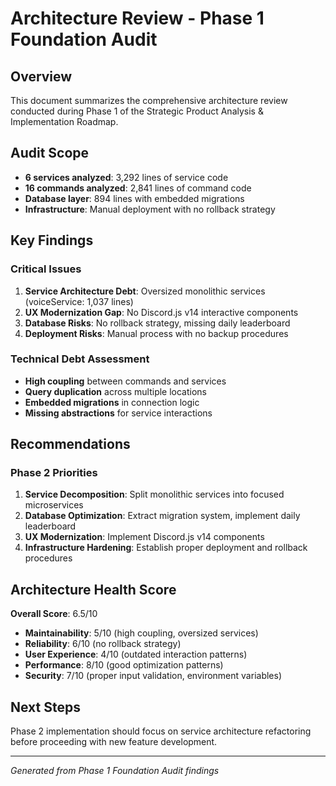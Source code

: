 # Architecture Review - Phase 1 Foundation Audit

## Overview

This document summarizes the comprehensive architecture review conducted during Phase 1 of the Strategic Product Analysis & Implementation Roadmap.

## Audit Scope

- **6 services analyzed**: 3,292 lines of service code
- **16 commands analyzed**: 2,841 lines of command code
- **Database layer**: 894 lines with embedded migrations
- **Infrastructure**: Manual deployment with no rollback strategy

## Key Findings

### Critical Issues
1. **Service Architecture Debt**: Oversized monolithic services (voiceService: 1,037 lines)
2. **UX Modernization Gap**: No Discord.js v14 interactive components
3. **Database Risks**: No rollback strategy, missing daily leaderboard
4. **Deployment Risks**: Manual process with no backup procedures

### Technical Debt Assessment
- **High coupling** between commands and services
- **Query duplication** across multiple locations
- **Embedded migrations** in connection logic
- **Missing abstractions** for service interactions

## Recommendations

### Phase 2 Priorities
1. **Service Decomposition**: Split monolithic services into focused microservices
2. **Database Optimization**: Extract migration system, implement daily leaderboard
3. **UX Modernization**: Implement Discord.js v14 components
4. **Infrastructure Hardening**: Establish proper deployment and rollback procedures

## Architecture Health Score

**Overall Score**: 6.5/10
- **Maintainability**: 5/10 (high coupling, oversized services)
- **Reliability**: 6/10 (no rollback strategy)
- **User Experience**: 4/10 (outdated interaction patterns)
- **Performance**: 8/10 (good optimization patterns)
- **Security**: 7/10 (proper input validation, environment variables)

## Next Steps

Phase 2 implementation should focus on service architecture refactoring before proceeding with new feature development.

---

*Generated from Phase 1 Foundation Audit findings*
